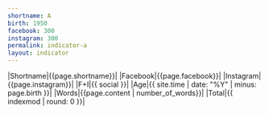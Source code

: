```yaml
---
shortname: A
birth: 1950
facebook: 300
instagram: 300
permalink: indicator-a
layout: indicator
---
```


|Shortname|{{page.shortname}}|
|Facebook|{{page.facebook}}|
|Instagram|{{page.instagram}}|
|F+I|{{ social }}|
|Age|{{ site.time | date: "%Y" | minus: page.birth }}|
|Words|{{page.content | number_of_words}}|
|Total|{{ indexmod | round: 0 }}|
